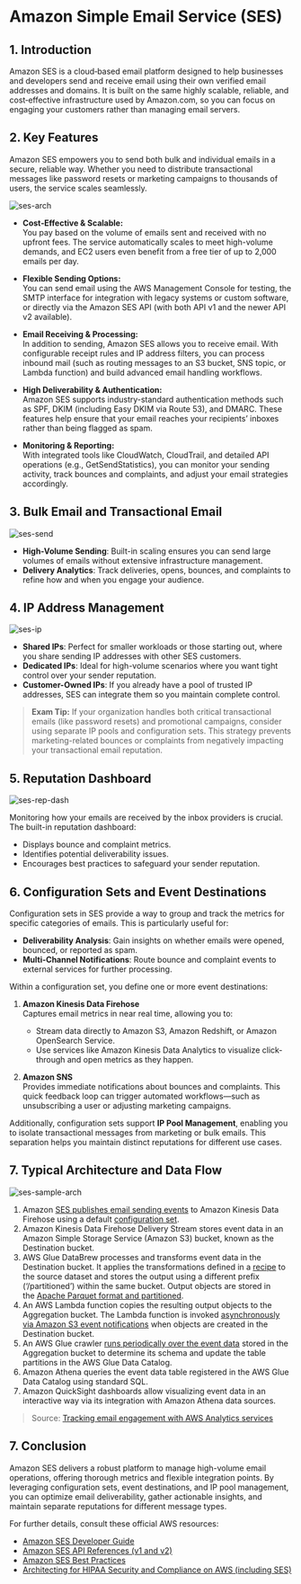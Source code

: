 # Amazon Simple Email Service (SES)

## 1. Introduction

Amazon SES is a cloud‐based email platform designed to help businesses and developers send and receive email using their own verified email addresses and domains. It is built on the same highly scalable, reliable, and cost‑effective infrastructure used by Amazon.com, so you can focus on engaging your customers rather than managing email servers.

## 2. Key Features

Amazon SES empowers you to send both bulk and individual emails in a secure, reliable way. Whether you need to distribute transactional messages like password resets or marketing campaigns to thousands of users, the service scales seamlessly.

![ses-arch](./_assets/ses-arch.png)

- **Cost‑Effective & Scalable:**  
    You pay based on the volume of emails sent and received with no upfront fees. The service automatically scales to meet high-volume demands, and EC2 users even benefit from a free tier of up to 2,000 emails per day.  
    
- **Flexible Sending Options:**  
    You can send email using the AWS Management Console for testing, the SMTP interface for integration with legacy systems or custom software, or directly via the Amazon SES API (with both API v1 and the newer API v2 available).  
    
- **Email Receiving & Processing:**  
    In addition to sending, Amazon SES allows you to receive email. With configurable receipt rules and IP address filters, you can process inbound mail (such as routing messages to an S3 bucket, SNS topic, or Lambda function) and build advanced email handling workflows.  
    
- **High Deliverability & Authentication:**  
    Amazon SES supports industry-standard authentication methods such as SPF, DKIM (including Easy DKIM via Route 53), and DMARC. These features help ensure that your email reaches your recipients’ inboxes rather than being flagged as spam.  
    
- **Monitoring & Reporting:**  
    With integrated tools like CloudWatch, CloudTrail, and detailed API operations (e.g., GetSendStatistics), you can monitor your sending activity, track bounces and complaints, and adjust your email strategies accordingly.

## 3. Bulk Email and Transactional Email

![ses-send](./_assets/ses-send.png)

- **High-Volume Sending**: Built-in scaling ensures you can send large volumes of emails without extensive infrastructure management.
- **Delivery Analytics**: Track deliveries, opens, bounces, and complaints to refine how and when you engage your audience.

## 4. IP Address Management

![ses-ip](./_assets/ses-ip.png)

- **Shared IPs**: Perfect for smaller workloads or those starting out, where you share sending IP addresses with other SES customers.
- **Dedicated IPs**: Ideal for high-volume scenarios where you want tight control over your sender reputation.
- **Customer-Owned IPs**: If you already have a pool of trusted IP addresses, SES can integrate them so you maintain complete control.

> **Exam Tip:** If your organization handles both critical transactional emails (like password resets) and promotional campaigns, consider using separate IP pools and configuration sets. This strategy prevents marketing-related bounces or complaints from negatively impacting your transactional email reputation.

## 5. Reputation Dashboard

![ses-rep-dash](./_assets/ses-rep-dash.png)

Monitoring how your emails are received by the inbox providers is crucial. The built-in reputation dashboard:

- Displays bounce and complaint metrics.
- Identifies potential deliverability issues.
- Encourages best practices to safeguard your sender reputation.

## 6. Configuration Sets and Event Destinations

Configuration sets in SES provide a way to group and track the metrics for specific categories of emails. This is particularly useful for:

- **Deliverability Analysis**: Gain insights on whether emails were opened, bounced, or reported as spam.
- **Multi-Channel Notifications**: Route bounce and complaint events to external services for further processing.

Within a configuration set, you define one or more event destinations:

1. **Amazon Kinesis Data Firehose**  
    Captures email metrics in near real time, allowing you to:
    - Stream data directly to Amazon S3, Amazon Redshift, or Amazon OpenSearch Service.
    - Use services like Amazon Kinesis Data Analytics to visualize click-through and open metrics as they happen.

2. **Amazon SNS**  
    Provides immediate notifications about bounces and complaints. This quick feedback loop can trigger automated workflows—such as unsubscribing a user or adjusting marketing campaigns.

Additionally, configuration sets support **IP Pool Management**, enabling you to isolate transactional messages from marketing or bulk emails. This separation helps you maintain distinct reputations for different use cases.

## 7. Typical Architecture and Data Flow

![ses-sample-arch](./_assets/ses-sample-arch.png)

1. Amazon [SES publishes email sending events](https://docs.aws.amazon.com/ses/latest/dg/monitor-using-event-publishing.html) to Amazon Kinesis Data Firehose using a default [configuration set](https://docs.aws.amazon.com/ses/latest/dg/using-configuration-sets.html).
2. Amazon Kinesis Data Firehose Delivery Stream stores event data in an Amazon Simple Storage Service (Amazon S3) bucket, known as the Destination bucket.
3. AWS Glue DataBrew processes and transforms event data in the Destination bucket. It applies the transformations defined in a [recipe](https://docs.aws.amazon.com/databrew/latest/dg/recipes.html) to the source dataset and stores the output using a different prefix (‘/partitioned’) within the same bucket. Output objects are stored in the [Apache Parquet format and partitioned](https://docs.aws.amazon.com/databrew/latest/dg/jobs.recipe.html).
4. An AWS Lambda function copies the resulting output objects to the Aggregation bucket. The Lambda function is invoked [asynchronously via Amazon S3 event notifications](https://docs.aws.amazon.com/lambda/latest/dg/with-s3.html) when objects are created in the Destination bucket.
5. An AWS Glue crawler [runs periodically over the event data](https://docs.aws.amazon.com/glue/latest/dg/crawler-running.html) stored in the Aggregation bucket to determine its schema and update the table partitions in the AWS Glue Data Catalog.
6. Amazon Athena queries the event data table registered in the AWS Glue Data Catalog using standard SQL.
7. Amazon QuickSight dashboards allow visualizing event data in an interactive way via its integration with Amazon Athena data sources.

> Source: [Tracking email engagement with AWS Analytics services](https://aws.amazon.com/blogs/messaging-and-targeting/tracking-email-engagement-with-aws-analytics-services/)
## 7. Conclusion

Amazon SES delivers a robust platform to manage high-volume email operations, offering thorough metrics and flexible integration points. By leveraging configuration sets, event destinations, and IP pool management, you can optimize email deliverability, gather actionable insights, and maintain separate reputations for different message types. 

For further details, consult these official AWS resources:

- [Amazon SES Developer Guide](https://docs.aws.amazon.com/ses/latest/dg/)
- [Amazon SES API References (v1 and v2)](https://docs.aws.amazon.com/ses/latest/APIReference/)
- [Amazon SES Best Practices](https://docs.aws.amazon.com/ses/latest/dg/ses-best-practices.html)
- [Architecting for HIPAA Security and Compliance on AWS (including SES)](https://docs.aws.amazon.com/whitepapers/latest/architecting-hipaa-security-and-compliance-on-aws/amazon-simple-email-service-ses.html)